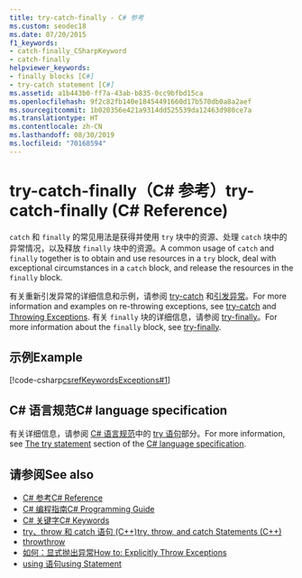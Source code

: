 ```yaml
---
title: try-catch-finally - C# 参考
ms.custom: seodec18
ms.date: 07/20/2015
f1_keywords:
- catch-finally_CSharpKeyword
- catch-finally
helpviewer_keywords:
- finally blocks [C#]
- try-catch statement [C#]
ms.assetid: a1b443b0-ff7a-43ab-b835-0cc9bfbd15ca
ms.openlocfilehash: 9f2c82fb140e18454491660d17b570db0a8a2aef
ms.sourcegitcommit: 1b020356e421a9314dd525539da12463d980ce7a
ms.translationtype: HT
ms.contentlocale: zh-CN
ms.lasthandoff: 08/30/2019
ms.locfileid: "70168594"
---
```

# <a name="try-catch-finally-c-reference"></a><span data-ttu-id="a01d3-102">try-catch-finally（C# 参考）</span><span class="sxs-lookup"><span data-stu-id="a01d3-102">try-catch-finally (C# Reference)</span></span>

<span data-ttu-id="a01d3-103">`catch` 和 `finally` 的常见用法是获得并使用 `try` 块中的资源、处理 `catch` 块中的异常情况，以及释放 `finally` 块中的资源。</span><span class="sxs-lookup"><span data-stu-id="a01d3-103">A common usage of `catch` and `finally` together is to obtain and use resources in a `try` block, deal with exceptional circumstances in a `catch` block, and release the resources in the `finally` block.</span></span>

 <span data-ttu-id="a01d3-104">有关重新引发异常的详细信息和示例，请参阅 [try-catch](try-catch.md) 和[引发异常](../../../standard/exceptions/index.md)。</span><span class="sxs-lookup"><span data-stu-id="a01d3-104">For more information and examples on re-throwing exceptions, see [try-catch](try-catch.md) and [Throwing Exceptions](../../../standard/exceptions/index.md).</span></span> <span data-ttu-id="a01d3-105">有关 `finally` 块的详细信息，请参阅 [try-finally](try-finally.md)。</span><span class="sxs-lookup"><span data-stu-id="a01d3-105">For more information about the `finally` block, see [try-finally](try-finally.md).</span></span>

## <a name="example"></a><span data-ttu-id="a01d3-106">示例</span><span class="sxs-lookup"><span data-stu-id="a01d3-106">Example</span></span>

[!code-csharp[csrefKeywordsExceptions#1](~/samples/snippets/csharp/VS_Snippets_VBCSharp/csrefKeywordsExceptions/CS/csrefKeywordsExceptions.cs#1)]  

## <a name="c-language-specification"></a><span data-ttu-id="a01d3-107">C# 语言规范</span><span class="sxs-lookup"><span data-stu-id="a01d3-107">C# language specification</span></span>

<span data-ttu-id="a01d3-108">有关详细信息，请参阅 [C# 语言规范](~/_csharplang/spec/introduction.md)中的 [try 语句](~/_csharplang/spec/statements.md#the-try-statement)部分。</span><span class="sxs-lookup"><span data-stu-id="a01d3-108">For more information, see [The try statement](~/_csharplang/spec/statements.md#the-try-statement) section of the [C# language specification](~/_csharplang/spec/introduction.md).</span></span>

## <a name="see-also"></a><span data-ttu-id="a01d3-109">请参阅</span><span class="sxs-lookup"><span data-stu-id="a01d3-109">See also</span></span>

- [<span data-ttu-id="a01d3-110">C# 参考</span><span class="sxs-lookup"><span data-stu-id="a01d3-110">C# Reference</span></span>](../index.md)
- [<span data-ttu-id="a01d3-111">C# 编程指南</span><span class="sxs-lookup"><span data-stu-id="a01d3-111">C# Programming Guide</span></span>](../../programming-guide/index.md)
- [<span data-ttu-id="a01d3-112">C# 关键字</span><span class="sxs-lookup"><span data-stu-id="a01d3-112">C# Keywords</span></span>](index.md)
- [<span data-ttu-id="a01d3-113">try、throw 和 catch 语句 (C++)</span><span class="sxs-lookup"><span data-stu-id="a01d3-113">try, throw, and catch Statements (C++)</span></span>](/cpp/cpp/try-throw-and-catch-statements-cpp)
- [<span data-ttu-id="a01d3-114">throw</span><span class="sxs-lookup"><span data-stu-id="a01d3-114">throw</span></span>](throw.md)
- [<span data-ttu-id="a01d3-115">如何：显式抛出异常</span><span class="sxs-lookup"><span data-stu-id="a01d3-115">How to: Explicitly Throw Exceptions</span></span>](../../../standard/exceptions/how-to-explicitly-throw-exceptions.md)
- [<span data-ttu-id="a01d3-116">using 语句</span><span class="sxs-lookup"><span data-stu-id="a01d3-116">using Statement</span></span>](using-statement.md)
